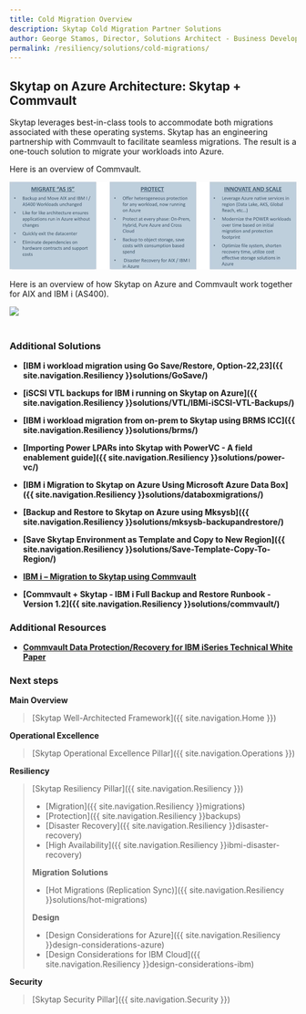 ```yaml
---
title: Cold Migration Overview
description: Skytap Cold Migration Partner Solutions
author: George Stamos, Director, Solutions Architect - Business Development
permalink: /resiliency/solutions/cold-migrations/
---
```


## Skytap on Azure Architecture: Skytap + Commvault

Skytap leverages best-in-class tools to accommodate both migrations
associated with these operating systems. Skytap has an engineering
partnership with Commvault to facilitate seamless migrations. The result
is a one-touch solution to migrate your workloads into Azure.

Here is an overview of Commvault.

<img src="https://raw.githubusercontent.com/skytap/well-architected-framework/master/resiliency/migrationmedia/media/image7.png">

Here is an overview of how Skytap on Azure and Commvault work together
for AIX and IBM i (AS400).

<img src="https://raw.githubusercontent.com/skytap/well-architected-framework/master/resiliency/migrationmedia/media/image8.png">

<BR>
<BR>


### Additional Solutions

- **[IBM i workload migration using Go Save/Restore, Option-22,23]({{ site.navigation.Resiliency }}solutions/GoSave/)**

- **[iSCSI VTL backups for IBM i running on Skytap on Azure]({{ site.navigation.Resiliency }}solutions/VTL/IBMi-iSCSI-VTL-Backups/)**

- **[IBM i workload migration from on-prem to Skytap using BRMS ICC]({{ site.navigation.Resiliency }}solutions/brms/)**

- **[Importing Power LPARs into Skytap with PowerVC - A field enablement guide]({{ site.navigation.Resiliency }}solutions/power-vc/)**

- **[IBM i Migration to Skytap on Azure Using Microsoft Azure Data Box]({{ site.navigation.Resiliency }}solutions/databoxmigrations/)**

- **[Backup and Restore to Skytap on Azure using Mksysb]({{ site.navigation.Resiliency }}solutions/mksysb-backupandrestore/)**

- **[Save Skytap Environment as Template and Copy to New Region]({{ site.navigation.Resiliency }}solutions/Save-Template-Copy-To-Region/)**

- **<a href="https://raw.githubusercontent.com/skytap/well-architected-framework/master/resiliency/protectionmedia/IBM_i_Migration_to_Skytap_using_Commvault.pdf" target="_blank">IBM i – Migration to Skytap using Commvault</a>**

- **[Commvault + Skytap - IBM i Full Backup and Restore Runbook - Version 1.2]({{ site.navigation.Resiliency }}solutions/commvault/)**

### Additional Resources

- **<a href="https://raw.githubusercontent.com/skytap/well-architected-framework/master/resiliency/protectionmedia/commvault-iseries-protection-technical-whitepaper.pdf" target="_blank">Commvault Data Protection/Recovery for IBM iSeries Technical White Paper</a>**

### Next steps

**Main Overview**
> [Skytap Well-Architected Framework]({{ site.navigation.Home }})

**Operational Excellence**
> [Skytap Operational Excellence Pillar]({{ site.navigation.Operations }})

**Resiliency**
> [Skytap Resiliency Pillar]({{ site.navigation.Resiliency }})
> * [Migration]({{ site.navigation.Resiliency }}migrations)
> * [Protection]({{ site.navigation.Resiliency }}backups)
> * [Disaster Recovery]({{ site.navigation.Resiliency }}disaster-recovery)
> * [High Availability]({{ site.navigation.Resiliency }}ibmi-disaster-recovery)
>
> **Migration Solutions**
> * [Hot Migrations (Replication Sync)]({{ site.navigation.Resiliency }}solutions/hot-migrations)
>
> **Design**
> * [Design Considerations for Azure]({{ site.navigation.Resiliency }}design-considerations-azure)
> * [Design Considerations for IBM Cloud]({{ site.navigation.Resiliency }}design-considerations-ibm)

**Security**
> [Skytap Security Pillar]({{ site.navigation.Security }})
